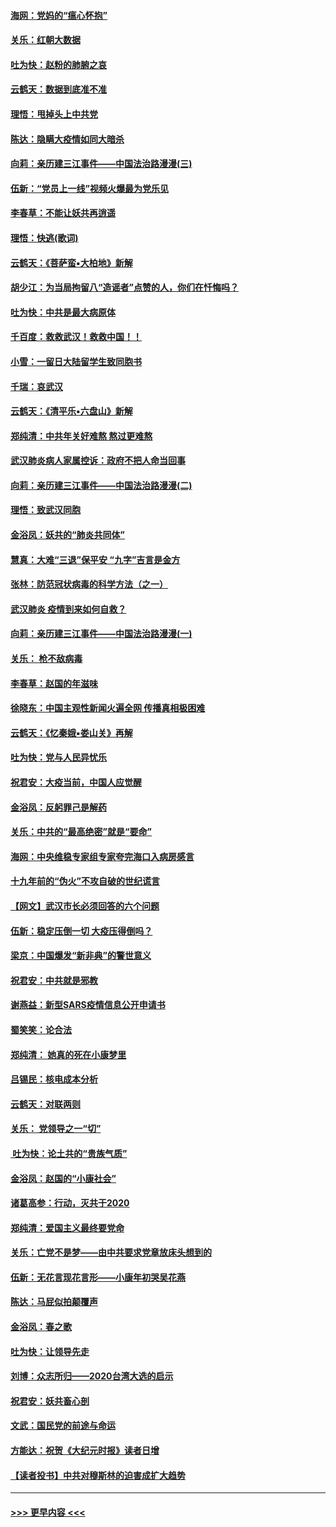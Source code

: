 #### [海网：党妈的“瘟心怀抱”](../pages/nsc993/n11840740.md?t=02041111) 
#### [关乐：红朝大数据](../pages/nsc993/n11840675.md?t=02041111) 
#### [吐为快：赵粉的肺腑之哀](../pages/nsc993/n11840618.md?t=02041111) 
#### [云鹤天：数据到底准不准](../pages/nsc993/n11840325.md?t=02041111) 
#### [理悟：甩掉头上中共党](../pages/nsc993/n11838826.md?t=02041111) 
#### [陈达：隐瞒大疫情如同大暗杀](../pages/nsc993/n11838771.md?t=02041111) 
#### [向莉：亲历建三江事件——中国法治路漫漫(三)](../pages/nsc993/n11831825.md?t=02041111) 
#### [伍新：“党员上一线”视频火爆最为党乐见](../pages/nsc993/n11838200.md?t=02041111) 
#### [李春草：不能让妖共再逍遥](../pages/nsc993/n11838102.md?t=02041111) 
#### [理悟：快逃(歌词)](../pages/nsc993/n11838083.md?t=02041111) 
#### [云鹤天：《菩萨蛮▪大柏地》新解](../pages/nsc993/n11838059.md?t=02041111) 
#### [胡少江：为当局拘留八“造谣者”点赞的人，你们在忏悔吗？](../pages/nsc993/n11836801.md?t=02041111) 
#### [吐为快：中共是最大病原体](../pages/nsc993/n11836748.md?t=02041111) 
#### [千百度：救救武汉！救救中国！！](../pages/nsc993/n11836145.md?t=02041111) 
#### [小雪：一留日大陆留学生致同胞书](../pages/nsc993/n11834624.md?t=02041111) 
#### [千瑞：哀武汉](../pages/nsc993/n11833647.md?t=02041111) 
#### [云鹤天：《清平乐▪六盘山》新解](../pages/nsc993/n11833611.md?t=02041111) 
#### [郑纯清：中共年关好难熬 熬过更难熬](../pages/nsc993/n11833489.md?t=02041111) 
#### [武汉肺炎病人家属控诉：政府不把人命当回事](../pages/nsc993/n11833205.md?t=02041111) 
#### [向莉：亲历建三江事件——中国法治路漫漫(二)](../pages/nsc993/n11829102.md?t=02041111) 
#### [理悟：致武汉同胞](../pages/nsc993/n11831522.md?t=02041111) 
#### [金浴凤：妖共的“肺炎共同体”](../pages/nsc993/n11829448.md?t=02041111) 
#### [慧真：大难“三退”保平安 “九字”吉言是金方](../pages/nsc993/n11829501.md?t=02041111) 
#### [张林：防范冠状病毒的科学方法（之一）](../pages/nsc993/n11828618.md?t=02041111) 
#### [武汉肺炎 疫情到来如何自救？](../pages/nsc993/n11827632.md?t=02041111) 
#### [向莉：亲历建三江事件——中国法治路漫漫(一)](../pages/nsc993/n11827190.md?t=02041111) 
#### [关乐： 枪不敌病毒](../pages/nsc993/n11826746.md?t=02041111) 
#### [李春草：赵国的年滋味](../pages/nsc993/n11826321.md?t=02041111) 
#### [徐晓东：中国主观性新闻火遍全网 传播真相极困难](../pages/nsc993/n11826508.md?t=02041111) 
#### [云鹤天：《忆秦娥▪娄山关》再解](../pages/nsc993/n11824682.md?t=02041111) 
#### [吐为快：党与人民异忧乐](../pages/nsc993/n11824660.md?t=02041111) 
#### [祝君安：大疫当前，中国人应觉醒](../pages/nsc993/n11821946.md?t=02041111) 
#### [金浴凤：反躬罪己是解药](../pages/nsc993/n11820280.md?t=02041111) 
#### [关乐：中共的“最高绝密”就是“要命”](../pages/nsc993/n11816946.md?t=02041111) 
#### [海网：中央维稳专家组专家夸完海口入病房感言](../pages/nsc993/n11815138.md?t=02041111) 
#### [十九年前的“伪火”不攻自破的世纪谎言](../pages/nsc993/n11813238.md?t=02041111) 
#### [【网文】武汉市长必须回答的六个问题](../pages/nsc993/n11813848.md?t=02041111) 
#### [伍新：稳定压倒一切 大疫压得倒吗？](../pages/nsc993/n11812634.md?t=02041111) 
#### [梁京：中国爆发“新非典”的警世意义](../pages/nsc993/n11812554.md?t=02041111) 
#### [祝君安：中共就是邪教](../pages/nsc993/n11812431.md?t=02041111) 
#### [谢燕益：新型SARS疫情信息公开申请书](../pages/nsc993/n11808840.md?t=02041111) 
#### [蜀笑笑：论合法](../pages/nsc993/n11808064.md?t=02041111) 
#### [郑纯清： 她真的死在小康梦里](../pages/nsc993/n11806623.md?t=02041111) 
#### [吕锡民：核电成本分析](../pages/nsc993/n11806284.md?t=02041111) 
#### [云鹤天：对联两则](../pages/nsc993/n11805957.md?t=02041111) 
#### [关乐： 党领导之一“切”](../pages/nsc993/n11804505.md?t=02041111) 
#### [ 吐为快：论土共的“贵族气质”](../pages/nsc993/n11804490.md?t=02041111) 
#### [金浴凤：赵国的“小康社会”](../pages/nsc993/n11804452.md?t=02041111) 
#### [诸葛高参：行动，灭共于2020](../pages/nsc993/n11804120.md?t=02041111) 
#### [郑纯清：爱国主义最终要党命](../pages/nsc993/n11802197.md?t=02041111) 
#### [关乐：亡党不是梦——由中共要求党章放床头想到的](../pages/nsc993/n11802156.md?t=02041111) 
#### [伍新：无花言现花言形——小康年初哭吴花燕](../pages/nsc993/n11800044.md?t=02041111) 
#### [陈达：马屁似拍颠覆声](../pages/nsc993/n11800010.md?t=02041111) 
#### [金浴凤：春之歌](../pages/nsc993/n11797687.md?t=02041111) 
#### [吐为快：让领导先走](../pages/nsc993/n11797512.md?t=02041111) 
#### [刘博：众志所归——2020台湾大选的启示](../pages/nsc993/n11796878.md?t=02041111) 
#### [祝君安：妖共畜心剖](../pages/nsc993/n11794273.md?t=02041111) 
#### [文武：国民党的前途与命运](../pages/nsc993/n11794198.md?t=02041111) 
#### [方能达：祝贺《大纪元时报》读者日增](../pages/nsc993/n11793807.md?t=02041111) 
#### [【读者投书】中共对穆斯林的迫害成扩大趋势](../pages/nsc993/n11791371.md?t=02041111) 

----
#### [ >>> 更早内容 <<< ](../indexes/nsc993-earlier.md)
